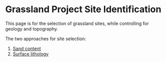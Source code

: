 # Grassland Project Site Identification

This page is for the selection of grassland sites, while controlling for geology and topography. 

The two approaches for site selection:
1) [Sand content](sand.md)
2) [Surface lithology](lithology.md)
